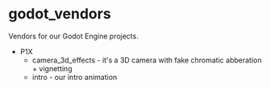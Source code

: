 # godot_vendors
Vendors for our Godot Engine projects.

- P1X
  - camera_3d_effects - it's a 3D camera with fake chromatic abberation + vignetting
  - intro - our intro animation
